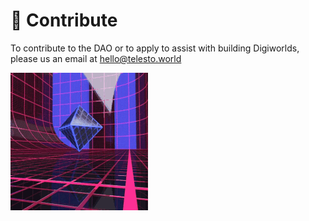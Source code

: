 # 🚀 Contribute

To contribute to the DAO or to apply to assist with building Digiworlds, please us an email at hello@telesto.world

![](.gitbook/assets/vaporwave.gif)

